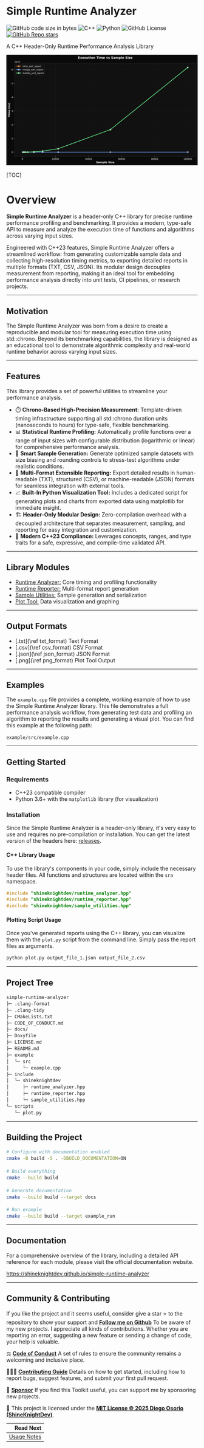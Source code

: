 # Simple Runtime Analyzer

<!--[![GitHub Release](https://img.shields.io/github/v/release/shineknightdev/simple-runtime-analyzer)](https://github.com/ShineKnightDev/simple-runtime-analyzer/releases/latest)-->
![GitHub code size in bytes](https://img.shields.io/github/languages/code-size/shineknightdev/simple-runtime-analyzer)
![C++](https://img.shields.io/badge/C++-23-659ad2?style=flat&logo=cplusplus&logoColor=ffffff&logoSize=auto&labelColor=004482&color=659ad2)
![Python](https://img.shields.io/badge/Python-3-e8b600?style=flat&logo=python&logoColor=ffffff&logoSize=auto&labelColor=306998&color=e8b600)
![GitHub License](https://img.shields.io/github/license/shineknightdev/simple-runtime-analyzer?style=flat&labelColor=750014&color=8b959e&link=https%3A%2F%2Fgithub.com%2FShineKnightDev%2Fsimple-runtime-analyzer%2Fblob%2Fmaster%2FLICENSE.md)
[![GitHub Repo stars](https://img.shields.io/github/stars/shineknightdev/simple-runtime-analyzer)](https://github.com/ShineKnightDev/simple-runtime-analyzer)

A C++ Header-Only Runtime Performance Analysis Library

<div class="title_screenshot">

![SRA plot tool graph](docs/img/screenshot.png)

</div>

[TOC]

# Overview

**Simple Runtime Analyzer** is a header-only C++ library for precise runtime performance profiling and benchmarking. It provides a modern, type-safe API to measure and analyze the execution time of functions and algorithms across varying input sizes.  

Engineered with C++23 features, Simple Runtime Analyzer offers a streamlined workflow: from generating customizable sample data and collecting high-resolution timing metrics, to exporting detailed reports in multiple formats (TXT, CSV, JSON). Its modular design decouples measurement from reporting, making it an ideal tool for embedding performance analysis directly into unit tests, CI pipelines, or research projects.

-----

## Motivation

The Simple Runtime Analyzer was born from a desire to create a reproducible and modular tool for measuring execution time using std::chrono. Beyond its benchmarking capabilities, the library is designed as an educational tool to demonstrate algorithmic complexity and real-world runtime behavior across varying input sizes.

-----

## Features

This library provides a set of powerful utilities to streamline your performance analysis.

- ⏱️ **Chrono-Based High-Precision Measurement:** Template-driven timing infrastructure supporting all std::chrono duration units (nanoseconds to hours) for type-safe, flexible benchmarking.
- 📊 **Statistical Runtime Profiling:** Automatically profile functions over a range of input sizes with configurable distribution (logarithmic or linear) for comprehensive performance analysis.
- 🔢 **Smart Sample Generation:** Generate optimized sample datasets with size biasing and rounding controls to stress-test algorithms under realistic conditions.
- 💾 **Multi-Format Extensible Reporting:** Export detailed results in human-readable (TXT), structured (CSV), or machine-readable (JSON) formats for seamless integration with external tools.
- 📈 **Built-In Python Visualization Tool:** Includes a dedicated script for generating plots and charts from exported data using matplotlib for immediate insight.
- 🏗️ **Header-Only Modular Design:** Zero-compilation overhead with a decoupled architecture that separates measurement, sampling, and reporting for easy integration and customization.
- 🎯 **Modern C++23 Compliance:** Leverages concepts, ranges, and type traits for a safe, expressive, and compile-time validated API.

-----

## Library Modules

- [Runtime Analyzer:](docs/runtime_analyzer.md) Core timing and profiling functionality
- [Runtime Reporter:](docs/runtime_reporter.md) Multi-format report generation
- [Sample Utilities:](docs/sample_utilities.md) Sample generation and serialization
- [Plot Tool:](docs/plot_generation.md) Data visualization and graphing

-----

## Output Formats

- [.txt](\ref txt_format) Text Format
- [.csv](\ref csv_format) CSV Format
- [.json](\ref json_format) JSON Format
- [.png](\ref png_format) Plot Tool Output

-----

## Examples

The `example.cpp` file provides a complete, working example of how to use the Simple Runtime Analyzer library. This file demonstrates a full performance analysis workflow, from generating test data and profiling an algorithm to reporting the results and generating a visual plot. You can find this example at the following path:

`example/src/example.cpp`

-----

## Getting Started

### Requirements

- C++23 compatible compiler
- Python 3.6+ with the `matplotlib` library (for visualization)

### Installation

Since the Simple Runtime Analyzer is a header-only library, it's very easy to use and requires no pre-compilation or installation. You can get the latest version of the headers here: [releases](https://github.com/ShineKnightDev/simple-runtime-analyzer/releases).

#### C++ Library Usage

To use the library's components in your code, simply include the necessary header files. All functions and structures are located within the `sra` namespace.

```cpp
#include "shineknightdev/runtime_analyzer.hpp"
#include "shineknightdev/runtime_reporter.hpp"
#include "shineknightdev/sample_utilities.hpp"
```

#### Plotting Script Usage

Once you've generated reports using the C++ library, you can visualize them with the `plot.py` script from the command line. Simply pass the report files as arguments.

```bash
python plot.py output_file_1.json output_file_2.csv
```

-----

## Project Tree

```txt
simple-runtime-analyzer
├─ .clang-format
├─ .clang-tidy
├─ CMakeLists.txt
├─ CODE_OF_CONDUCT.md
├─ docs/
├─ Doxyfile
├─ LICENSE.md
├─ README.md
├─ example
│  └─ src
│     └─ example.cpp
├─ include
│  └─ shineknightdev
│     ├─ runtime_analyzer.hpp
│     ├─ runtime_reporter.hpp
│     └─ sample_utilities.hpp
└─ scripts
   └─ plot.py
```

-----

## Building the Project

```bash
# Configure with documentation enabled
cmake -B build -S . -DBUILD_DOCUMENTATION=ON

# Build everything
cmake --build build

# Generate documentation
cmake --build build --target docs

# Run example
cmake --build build --target example_run
```

-----

## Documentation

For a comprehensive overview of the library, including a detailed API reference for each module, please visit the official documentation website.

<https://shineknightdev.github.io/simple-runtime-analyzer>

-----

## Community & Contributing

If you like the project and it seems useful, consider give a star ⭐️ to the repository to show your support and [**Follow me on Github**](https://github.com/ShineKnightDev) To be aware of my new projects.
I appreciate all kinds of contributions. Whether you are reporting an error, suggesting a new feature or sending a change of code, your help is valuable.

⚖️ [**Code of Conduct**](https://github.com/ShineKnightDev/simple-runtime-analyzer/blob/master/CODE_OF_CONDUCT.md) A set of rules to ensure the community remains a welcoming and inclusive place.

👷🏻‍♂️ [**Contributing Guide**](https://github.com/ShineKnightDev/simple-runtime-analyzer/blob/master/.github/CONTRIBUTING.md) Details on how to get started, including how to report bugs, suggest features, and submit your first pull request.

💸 [**Sponsor**](https://github.com/sponsors/ShineKnightDev) If you find this Toolkit useful, you can support me by sponsoring new projects.

📜 This project is licensed under the [**MIT License © 2025 Diego Osorio (ShineKnightDev)**](https://github.com/ShineKnightDev/simple-runtime-analyzer/blob/master/LICENSE.md).

<div class="section_buttons">

|                          Read Next |
|-----------------------------------:|
| [Usage Notes](docs/usage_notes.md) |

</div>

